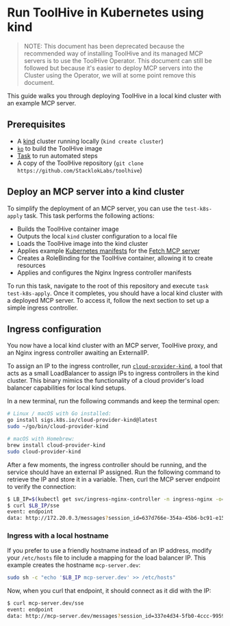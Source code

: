 # Run ToolHive in Kubernetes using kind

> NOTE: This document has been deprecated because the recommended way of installing ToolHive and its managed MCP servers is to use the ToolHive Operator. This document can still be followed but because it's easier to deploy MCP servers into the Cluster using the Operator, we will at some point remove this document.

This guide walks you through deploying ToolHive in a local kind cluster with an
example MCP server.

## Prerequisites

- A [kind](https://kind.sigs.k8s.io/) cluster running locally
  (`kind create cluster`)
- [`ko`](https://ko.build/install/) to build the ToolHive image
- [Task](https://taskfile.dev/installation/) to run automated steps
- A copy of the ToolHive repository
  (`git clone https://github.com/StacklokLabs/toolhive`)

## Deploy an MCP server into a kind cluster

To simplify the deployment of an MCP server, you can use the `test-k8s-apply`
task. This task performs the following actions:

- Builds the ToolHive container image
- Outputs the local `kind` cluster configuration to a local file
- Loads the ToolHive image into the kind cluster
- Applies example [Kubernetes manifests](../deploy/k8s/thv.yaml) for the
  [Fetch MCP server](https://github.com/modelcontextprotocol/servers/tree/main/src/fetch)
- Creates a RoleBinding for the ToolHive container, allowing it to create
  resources
- Applies and configures the Nginx Ingress controller manifests

To run this task, navigate to the root of this repository and execute
`task test-k8s-apply`. Once it completes, you should have a local kind cluster
with a deployed MCP server. To access it, follow the next section to set up a
simple ingress controller.

## Ingress configuration

You now have a local kind cluster with an MCP server, ToolHive proxy, and an
Nginx ingress controller awaiting an ExternalIP.

To assign an IP to the ingress controller, run
[`cloud-provider-kind`](https://github.com/kubernetes-sigs/cloud-provider-kind),
a tool that acts as a small LoadBalancer to assign IPs to ingress controllers in
the kind cluster. This binary mimics the functionality of a cloud provider's
load balancer capabilities for local kind setups.

In a new terminal, run the following commands and keep the terminal open:

```bash
# Linux / macOS with Go installed:
go install sigs.k8s.io/cloud-provider-kind@latest
sudo ~/go/bin/cloud-provider-kind

# macOS with Homebrew:
brew install cloud-provider-kind
sudo cloud-provider-kind
```

After a few moments, the ingress controller should be running, and the service
should have an external IP assigned. Run the following command to retrieve the
IP and store it in a variable. Then, curl the MCP server endpoint to verify the
connection:

```bash
$ LB_IP=$(kubectl get svc/ingress-nginx-controller -n ingress-nginx -o=jsonpath='{.status.loadBalancer.ingress[0].ip}')
$ curl $LB_IP/sse
event: endpoint
data: http://172.20.0.3/messages?session_id=637d766e-354a-45b6-bc91-e153a35bc49f
```

### Ingress with a local hostname

If you prefer to use a friendly hostname instead of an IP address, modify your
`/etc/hosts` file to include a mapping for the load balancer IP. This example
creates the hostname `mcp-server.dev`:

```bash
sudo sh -c "echo '$LB_IP mcp-server.dev' >> /etc/hosts"
```

Now, when you curl that endpoint, it should connect as it did with the IP:

```bash
$ curl mcp-server.dev/sse
event: endpoint
data: http://mcp-server.dev/messages?session_id=337e4d34-5fb0-4ccc-9959-fc382d5b4800
```
